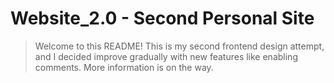 # Website_2.0 - Second Personal Site

> Welcome to this README! This is my second frontend design attempt, and I decided
> improve gradually with new features like enabling comments. More information is on
> the way. 
